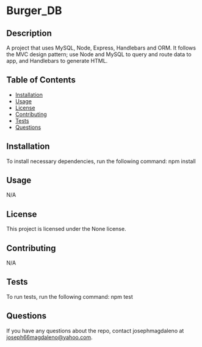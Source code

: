 # Burger_DB
## Description
A project that uses MySQL, Node, Express, Handlebars and ORM. It follows the MVC design pattern; use Node and MySQL to query and route data to app, and Handlebars to generate HTML.
## Table of Contents
* [Installation](#installation)
* [Usage](#usage)
* [License](#license)
* [Contributing](#contributing)
* [Tests](#tests)
* [Questions](#questions)
## Installation
To install necessary dependencies, run the following command:
npm install
## Usage
N/A
## License
This project is licensed under the None license.
## Contributing
N/A
## Tests
To run tests, run the following command:
npm test
## Questions
If you have any questions about the repo, contact josephmagdaleno at joseph66magdaleno@yahoo.com.

